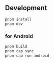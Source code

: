 ## Development

```bash
pnpm install
pnpm dev
```

### for Android

```bash
pnpm build
pnpm cap sync
pnpm cap run android
```
